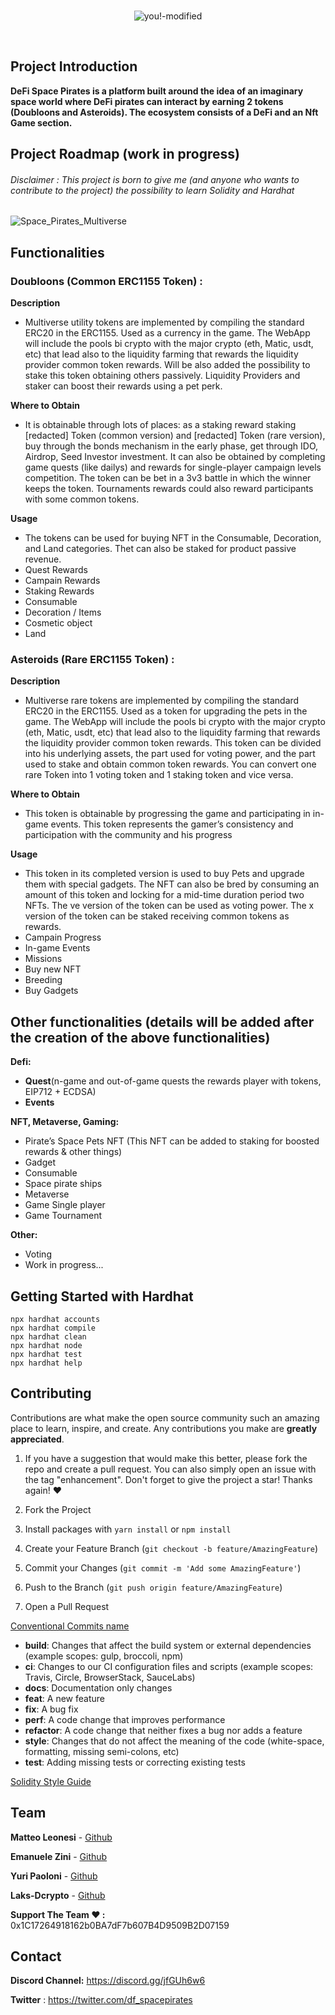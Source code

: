 <br>
<div align="center">

![you!-modified](https://user-images.githubusercontent.com/38867931/169622526-55e4dcbb-35c3-42c5-aa44-10a603157080.png)

</div>
<br>

## Project Introduction
**DeFi Space Pirates is a platform built around the idea of an imaginary space world where DeFi pirates can interact by earning 2 tokens (Doubloons and Asteroids). The ecosystem consists of a DeFi and an Nft Game section.**



## Project Roadmap (work in progress)

<h6>Disclaimer : This project is born to give me (and anyone who wants to contribute to the project) the possibility to learn Solidity and Hardhat</h6>

![Space_Pirates_Multiverse](https://user-images.githubusercontent.com/79539455/168427909-10ffca5b-da41-4d8b-92e4-230e1f8afa02.png)

## Functionalities

### Doubloons (Common ERC1155 Token) :

**Description**

- Multiverse utility tokens are implemented by compiling the standard ERC20 in the
  ERC1155. Used as a currency in the game. The WebApp will include the pools bi
  crypto with the major crypto (eth, Matic, usdt, etc) that lead also to the liquidity
  farming that rewards the liquidity provider common token rewards. Will be also
  added the possibility to stake this token obtaining others passively. Liquidity
  Providers and staker can boost their rewards using a pet perk.

**Where to Obtain**

- It is obtainable through lots of places: as a staking reward staking [redacted]
  Token (common version) and [redacted] Token (rare version), buy through the
  bonds mechanism in the early phase, get through IDO, Airdrop, Seed Investor
  investment. It can also be obtained by completing game quests (like dailys) and
  rewards for single-player campaign levels competition. The token can be bet in a
  3v3 battle in which the winner keeps the token. Tournaments rewards could also
  reward participants with some common tokens.

**Usage**

- The tokens can be used for buying NFT in the Consumable, Decoration, and
  Land categories. Thet can also be staked for product passive revenue.
- Quest Rewards
- Campain Rewards
- Staking Rewards
- Consumable
- Decoration / Items
- Cosmetic object
- Land

### Asteroids (Rare ERC1155 Token) :

**Description**

- Multiverse rare tokens are implemented by compiling the standard ERC20 in the
  ERC1155. Used as a token for upgrading the pets in the game. The WebApp will
  include the pools bi crypto with the major crypto (eth, Matic, usdt, etc) that lead
  also to the liquidity farming that rewards the liquidity provider common token
  rewards. This token can be divided into his underlying assets, the part used for
  voting power, and the part used to stake and obtain common token rewards. You
  can convert one rare Token into 1 voting token and 1 staking token and vice
  versa.

**Where to Obtain**

- This token is obtainable by progressing the game and participating in in-game
  events. This token represents the gamer’s consistency and participation with the
  community and his progress

**Usage**

- This token in its completed version is used to buy Pets and upgrade them with
  special gadgets. The NFT can also be bred by consuming an amount of this
  token and locking for a mid-time duration period two NFTs.
  The ve version of the token can be used as voting power.
  The x version of the token can be staked receiving common tokens as rewards.
- Campain Progress
- In-game Events
- Missions
- Buy new NFT
- Breeding
- Buy Gadgets

## Other functionalities (details will be added after the creation of the above functionalities)

**Defi:**

- **Quest**(n-game and out-of-game quests the rewards player with tokens, EIP712 + ECDSA)
- **Events**

**NFT, Metaverse, Gaming:**

- Pirate’s Space Pets NFT (This NFT can be added to staking for boosted rewards & other things)
- Gadget
- Consumable
- Space pirate ships
- Metaverse
- Game Single player
- Game Tournament

**Other:**

- Voting
- Work in progress...

## Getting Started with Hardhat

```shell
npx hardhat accounts
npx hardhat compile
npx hardhat clean
npx hardhat node
npx hardhat test
npx hardhat help
```

## Contributing

Contributions are what make the open source community such an amazing place to learn, inspire, and create. Any contributions you make are **greatly appreciated**.

1. If you have a suggestion that would make this better, please fork the repo and create a pull request. You can also simply open an issue with the tag "enhancement".
   Don't forget to give the project a star! Thanks again! ❤️

2. Fork the Project

3. Install packages with `yarn install` or `npm install`

4. Create your Feature Branch (`git checkout -b feature/AmazingFeature`)

5. Commit your Changes (`git commit -m 'Add some AmazingFeature'`)

6. Push to the Branch (`git push origin feature/AmazingFeature`)

7. Open a Pull Request

[Conventional Commits name](https://www.conventionalcommits.org/en/v1.0.0/)

- **build**: Changes that affect the build system or external dependencies (example scopes: gulp, broccoli, npm)
- **ci**: Changes to our CI configuration files and scripts (example scopes: Travis, Circle, BrowserStack, SauceLabs)
- **docs**: Documentation only changes
- **feat**: A new feature
- **fix**: A bug fix
- **perf**: A code change that improves performance
- **refactor**: A code change that neither fixes a bug nor adds a feature
- **style**: Changes that do not affect the meaning of the code (white-space, formatting, missing semi-colons, etc)
- **test**: Adding missing tests or correcting existing tests

[Solidity Style Guide](https://docs.soliditylang.org/en/v0.8.11/style-guide.html)

## Team

**Matteo Leonesi** - [Github](https://github.com/MatteoLeonesi)

**Emanuele Zini** - [Github](https://github.com/Gr3it)

**Yuri Paoloni** - [Github](https://github.com/yuripaoloni)

**Laks-Dcrypto** - [Github](https://github.com/Laks-Dcrypto)

**Support The Team ❤️ :** 0x1C17264918162b0BA7dF7b607B4D9509B2D07159

## Contact 

**Discord Channel:**  https://discord.gg/jfGUh6w6

**Twitter** : https://twitter.com/df_spacepirates 

